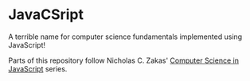 JavaCSript
==========

A terrible name for computer science fundamentals implemented using JavaScript!

Parts of this repository follow Nicholas C. Zakas'
[Computer Science in JavaScript](https://github.com/nzakas/computer-science-in-javascript)
series.
